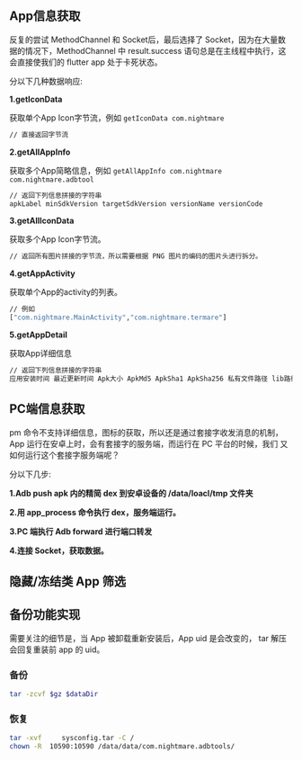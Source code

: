 ## App信息获取
反复的尝试 MethodChannel 和 Socket后，最后选择了 Socket，因为在大量数据的情况下，MethodChannel 中 result.success 语句总是在主线程中执行，这
会直接使我们的 flutter app 处于卡死状态。

分以下几种数据响应:

**1.getIconData**

获取单个App Icon字节流，例如 `getIconData com.nightmare`
```sh
// 直接返回字节流
```

**2.getAllAppInfo**

获取多个App简略信息，例如 `getAllAppInfo com.nightmare com.nightmare.adbtool`
```sh
// 返回下列信息拼接的字符串
apkLabel minSdkVersion targetSdkVersion versionName versionCode
```

**3.getAllIconData**

获取多个App Icon字节流。
```sh
// 返回所有图片拼接的字节流，所以需要根据 PNG 图片的编码的图片头进行拆分。
```

**4.getAppActivity**

获取单个App的activity的列表。
```sh
// 例如
["com.nightmare.MainActivity","com.nightmare.termare"]
```

**5.getAppDetail**

获取App详细信息
```sh
// 返回下列信息拼接的字符串
应用安装时间 最近更新时间 Apk大小 ApkMd5 ApkSha1 ApkSha256 私有文件路径 lib路径
```
## PC端信息获取
pm 命令不支持详细信息，图标的获取，所以还是通过套接字收发消息的机制，
App 运行在安卓上时，会有套接字的服务端，而运行在 PC 平台的时候，我们
又如何运行这个套接字服务端呢？

分以下几步:

**1.Adb push apk 内的精简 dex 到安卓设备的 /data/loacl/tmp 文件夹**

**2.用 app_process 命令执行 dex，服务端运行。**

**3.PC 端执行 Adb forward 进行端口转发**

**4.连接 Socket，获取数据。**

## 隐藏/冻结类 App 筛选


## 备份功能实现
需要关注的细节是，当 App 被卸载重新安装后，App uid 是会改变的，
tar 解压会回复重装前 app 的 uid。

### 备份
```sh
tar -zcvf $gz $dataDir
```

### 恢复
```sh
tar -xvf     sysconfig.tar -C /
chown -R  10590:10590 /data/data/com.nightmare.adbtools/
```
